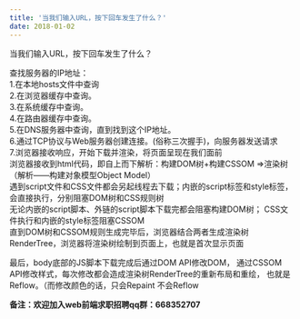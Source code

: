 ```yaml
---
title: '当我们输入URL，按下回车发生了什么？'
date: 2018-01-02
---   
```

当我们输入URL，按下回车发生了什么？  
  
查找服务器的IP地址：  
1.在本地hosts文件中查询  
2.在浏览器缓存中查询。  
3.在系统缓存中查询。  
4.在路由器缓存中查询。  
5.在DNS服务器中查询，直到找到这个IP地址。  
6.通过TCP协议与Web服务器创建连接。(俗称三次握手)，向服务器发送请求  
7.浏览器接收响应，开始下载并渲染，将页面呈现在我们面前  
 浏览器接收到html代码，即自上而下解析：构建DOM树+构建CSSOM =>渲染树（解析——构建对象模型Object Model）  
 遇到script文件和CSS文件都会另起线程去下载；内嵌的script标签和style标签，会直接执行，分别阻塞DOM树和CSS规则树  
 无论内嵌的script脚本、外链的script脚本下载完都会阻塞构建DOM树； CSS文件执行和内嵌的style标签阻塞CSSOM  
 直到DOM树和CSSOM规则生成完毕后，浏览器结合两者生成渲染树RenderTree，浏览器将渲染树绘制到页面上，也就是首次显示页面  

最后，body底部的JS脚本下载完成后通过DOM API修改DOM， 通过CSSOM API修改样式，每次修改都会造成渲染树RenderTree的重新布局和重绘， 也就是Reflow。（而修改颜色的话，只会Repaint 不会Reflow

****备注**：欢迎加入web前端求职招聘qq群：**668352707****